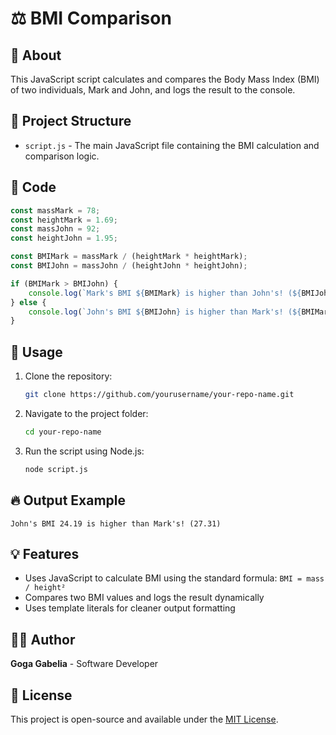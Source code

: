 # ⚖️ BMI Comparison

## 📌 About
This JavaScript script calculates and compares the Body Mass Index (BMI) of two individuals, Mark and John, and logs the result to the console.

## 📂 Project Structure
- `script.js` - The main JavaScript file containing the BMI calculation and comparison logic.

## 📝 Code
```javascript
const massMark = 78;
const heightMark = 1.69;
const massJohn = 92;
const heightJohn = 1.95;

const BMIMark = massMark / (heightMark * heightMark);
const BMIJohn = massJohn / (heightJohn * heightJohn);

if (BMIMark > BMIJohn) {
    console.log(`Mark's BMI ${BMIMark} is higher than John's! (${BMIJohn})`);
} else {
    console.log(`John's BMI ${BMIJohn} is higher than Mark's! (${BMIMark})`);
}
```

## 🚀 Usage
1. Clone the repository:
   ```sh
   git clone https://github.com/yourusername/your-repo-name.git
   ```
2. Navigate to the project folder:
   ```sh
   cd your-repo-name
   ```
3. Run the script using Node.js:
   ```sh
   node script.js
   ```

## 🔥 Output Example
```
John's BMI 24.19 is higher than Mark's! (27.31)
```

## 💡 Features
- Uses JavaScript to calculate BMI using the standard formula: `BMI = mass / height²`
- Compares two BMI values and logs the result dynamically
- Uses template literals for cleaner output formatting

## 👨‍💻 Author
**Goga Gabelia** - Software Developer

## 📜 License
This project is open-source and available under the [MIT License](LICENSE).

